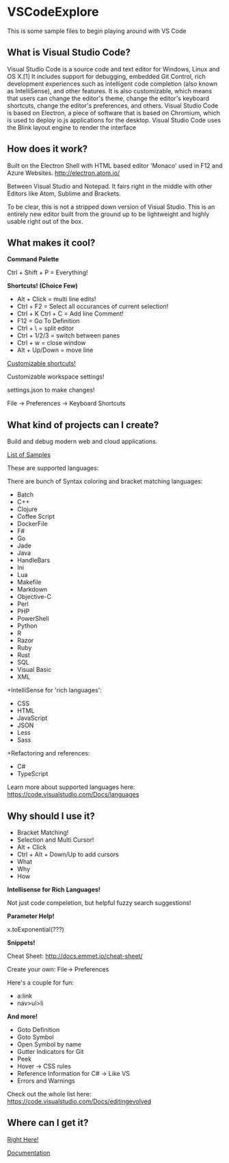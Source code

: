 # VSCodeExplore
This is some sample files to begin playing around with VS Code


What is Visual Studio Code?
---------------------------


Visual Studio Code is a source code and text editor for Windows, Linux and OS X.[1] It includes support for debugging, embedded Git Control, rich development experiences such as intelligent code completion (also known as IntelliSense), and other features. It is also customizable, which means that users can change the editor's theme, change the editor's keyboard shortcuts, change the editor's preferences, and others. 
Visual Studio Code is based on Electron, a piece of software that is based on Chromium, which is used to deploy io.js applications for the desktop. Visual Studio Code uses the Blink layout engine to render the interface


How does it work? 
-----------------

Built on the Electron Shell with HTML based editor 'Monaco' used in F12 and Azure Websites. 
http://electron.atom.io/

Between Visual Studio and Notepad. It fairs right in the middle with other Editors like Atom, Sublime and Brackets.

To be clear, this is not a stripped down version of Visual Studio. This is an entirely new editor built from the ground up to be lightweight and highly usable right out of the box. 

What makes it cool? 
-------------------

**Command Palette**

Ctrl + Shift + P = Everything! 


**Shortcuts! (Choice Few)**

* Alt + Click = multi line edits!
* Ctrl + F2 = Select all occurances of current selection!
* Ctrl + K Ctrl + C = Add line Comment!
* F12 = Go To Definition
* Ctrl + \ = split editor
* Ctrl + 1/2/3 = switch between panes
* Ctrl + w = close window
* Alt + Up/Down = move line




[Customizable shortcuts!](https://code.visualstudio.com/Docs/customization)

Customizable workspace settings!

settings.json to make changes!

File -> Preferences -> Keyboard Shortcuts


What kind of projects can I create? 
-----------------------------------
Build and debug modern web and cloud applications.

[List of Samples](https://code.msdn.microsoft.com/vstudio)

These are supported languages: 

There are bunch of Syntax coloring and bracket matching languages: 

* Batch 
* C++ 
* Clojure
* Coffee Script
* DockerFile 
* F# 
* Go 
* Jade
* Java 
* HandleBars 
* Ini 
* Lua 
* Makefile 
* Markdown 
* Objective-C 
* Perl 
* PHP 
* PowerShell 
* Python 
* R 
* Razor 
* Ruby 
* Rust 
* SQL 
* Visual Basic
* XML



+IntelliSense for 'rich languages': 
* CSS 
* HTML 
* JavaScript 
* JSON 
* Less 
* Sass 

+Refactoring and references: 
* C# 
* TypeScript

Learn more about supported languages here: 
https://code.visualstudio.com/Docs/languages


Why should I use it? 
--------------------

* Bracket Matching!
* Selection and Multi Cursor!
* Alt + Click
* Ctrl + Alt + Down/Up to add cursors
* What
* Why
* How

**Intellisense for Rich Languages!**

Not just code compeletion, but helpful fuzzy search suggestions!

**Parameter Help!**

x.toExponential(???)

**Snippets!**

Cheat Sheet: http://docs.emmet.io/cheat-sheet/

Create your own: 
File-> Preferences

Here's a couple for fun: 
* a:link
* nav>ul>li

**And more!**
* Goto Definition
* Goto Symbol
* Open Symbol by name
* Gutter Indicators for Git
* Peek
* Hover -> CSS rules
* Reference Information for C# -> Like VS
* Errors and Warnings

Check out the whole list here: 
https://code.visualstudio.com/Docs/editingevolved


Where can I get it? 
-------------------

[Right Here!](https://code.visualstudio.com/)

[Documentation](https://code.visualstudio.com/Docs)
